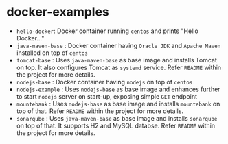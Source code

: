 # docker-examples
- `hello-docker`: Docker container running `centos` and prints "Hello Docker..." 
- `java-maven-base` : Docker container having `Oracle JDK` and `Apache Maven` installed on top of `centos` 
- `tomcat-base` : Uses `java-maven-base` as base image and installs Tomcat on top. It also configures Tomcat as `systemd` service. Refer `README` within the project for more details.
- `nodejs-base` : Docker container having `nodejs` on top of `centos`
- `nodejs-example` : Uses `nodejs-base` as base image and enhances further to start `nodejs` server on start-up, exposing simple `GET` endpoint
- `mountebank` : Uses `nodejs-base` as base image and installs `mountebank` on top of that. Refer `README` within the project for more details.
- `sonarqube` : Uses `java-maven-base` as base image and installs `sonarqube` on top of that. It supports H2 and MySQL databse. Refer `README` within the project for more details.
